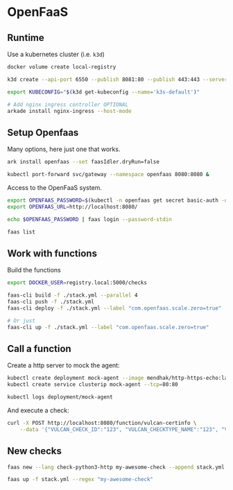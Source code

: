 # OpenFaaS

## Runtime

Use a kubernetes cluster (i.e. `k3d`)

```sh
docker volume create local-registry

k3d create --api-port 6550 --publish 8081:80 --publish 443:443 --server-arg "--no-deploy=traefik" --server-arg "--no-deploy=servicelb" --enable-registry --registry-volume local-registry

export KUBECONFIG="$(k3d get-kubeconfig --name='k3s-default')"

# Add nginx ingress controller OPTIONAL
arkade install nginx-ingress --host-mode
```

## Setup Openfaas

Many options, here just one that works.

```sh
ark install openfaas --set faasIdler.dryRun=false

kubectl port-forward svc/gateway --namespace openfaas 8080:8080 &
```

Access to the OpenFaaS system.

```sh
export OPENFAAS_PASSWORD=$(kubectl -n openfaas get secret basic-auth -o jsonpath="{.data.basic-auth-password}" | base64 --decode) && echo "OpenFaaS admin password: $OPENFAAS_PASSWORD"
export OPENFAAS_URL=http://localhost:8080/

echo $OPENFAAS_PASSWORD | faas login --password-stdin

faas list
```

## Work with functions

Build the functions

```sh
export DOCKER_USER=registry.local:5000/checks

faas-cli build -f ./stack.yml --parallel 4
faas-cli push -f ./stack.yml
faas-cli deploy -f ./stack.yml --label "com.openfaas.scale.zero=true"

# Or just
faas-cli up -f ./stack.yml --label "com.openfaas.scale.zero=true"
```

## Call a function

Create a http server to mock the agent:

```sh
kubectl create deployment mock-agent --image mendhak/http-https-echo:latest
kubectl create service clusterip mock-agent --tcp=80:80

kubectl logs deployment/mock-agent
```

And execute a check:

```sh
curl -X POST http://localhost:8080/function/vulcan-certinfo \
    --data '{"VULCAN_CHECK_ID":"123", "VULCAN_CHECKTYPE_NAME":"123", "VULCAN_CHECKTYPE_VERSION":"123", "VULCAN_CHECK_OPTIONS":"", "VULCAN_CHECK_TARGET":"www.adevinta.com", "VULCAN_AGENT_ADDRESS":"mock-agent.default"}'
```

## New checks

```sh
faas new --lang check-python3-http my-awesome-check --append stack.yml

faas up -f stack.yml --regex "my-awesome-check"
```
